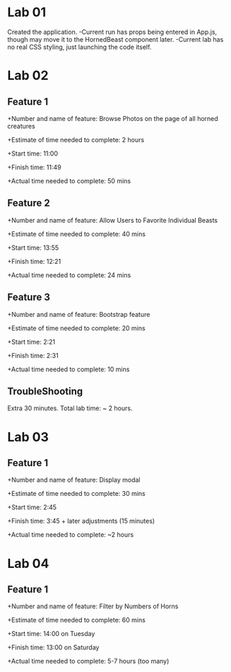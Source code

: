 # Lab 01
Created the application. 
-Current run has props being entered in App.js, though may move it to the HornedBeast component later. 
-Current lab has no real CSS styling, just launching the code itself.

# Lab 02

## Feature 1
+Number and name of feature: Browse Photos on the page of all horned creatures

+Estimate of time needed to complete: 2 hours

+Start time: 11:00

+Finish time: 11:49

+Actual time needed to complete: 50 mins

## Feature 2
+Number and name of feature: Allow Users to Favorite Individual Beasts

+Estimate of time needed to complete: 40 mins

+Start time: 13:55

+Finish time: 12:21

+Actual time needed to complete: 24 mins

## Feature 3
+Number and name of feature: Bootstrap feature

+Estimate of time needed to complete: 20 mins

+Start time: 2:21

+Finish time: 2:31

+Actual time needed to complete: 10 mins

## TroubleShooting

Extra 30 minutes. 
Total lab time: ~ 2 hours.

# Lab 03

## Feature 1

+Number and name of feature: Display modal

+Estimate of time needed to complete: 30 mins

+Start time: 2:45

+Finish time: 3:45 + later adjustments (15 minutes)

+Actual time needed to complete: ~2 hours

# Lab 04

## Feature 1

+Number and name of feature: Filter by Numbers of Horns

+Estimate of time needed to complete: 60 mins

+Start time: 14:00 on Tuesday

+Finish time: 13:00 on Saturday

+Actual time needed to complete: 5-7 hours (too many)

